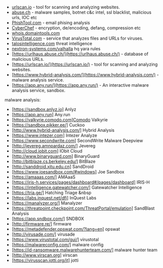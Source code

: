 - [urlscan.io](https://urlscan.io/) - tool for scanning and analyzing websites.
- [abuse.ch](https://abuse.ch/) - malware samples, botnet c&c intel, ssl blacklist, malicious urls, IOC etc
- [PhishTool.com](https://app.phishtool.com/sign-up/community) - email phising analysis
- [CyberChef](https://gchq.github.io/CyberChef/) - encryption, de/encoding, defang, compression etc
- [whois.domaintools.com](https://whois.domaintools.com/)
- [VirusTotal.com](https://www.virustotal.com/) - service that analyzes files and URLs for viruses.
- [talosintelligence.com](https://talosintelligence.com/) threat intelligence
- [nextron-systems.com/valhalla](https://www.nextron-systems.com/valhalla/) hq yara rules
- [https://urlhaus.abuse.ch/](https://urlhaus.abuse.ch/) - database of malicious URLs.
- [https://urlscan.io/](https://urlscan.io/) - tool for scanning and analyzing websites.
- [https://www.hybrid-analysis.com/](https://www.hybrid-analysis.com/) - malware analysis service.
- [https://app.any.run/](https://app.any.run/) - An interactive malware analysis service, sandbox.




malware analysis:
- [https://sandbox.anlyz.io] Anlyz 
- [https://app.any.run] Any.run 
- [https://valkyrie.comodo.com]Comodo Valkyrie
- [https://sandbox.pikker.ee/] Cuckoo
- [http://www.hybrid-analysis.com/] Hybrid Analysis
- [https://www.intezer.com] Intezer Analyze
- [https://www.secondwrite.com] SecondWrite Malware Deepview
- [http://jevereg.amnpardaz.com/] Jevereg
- [http://cloud.iobit.com] IObit Cloud
- [http://www.binaryguard.com] BinaryGuard
- [http://bitblaze.cs.berkeley.edu/] BitBlaze
- [http://sanddroid.xjtu.edu.cn] SandDroid 
- [https://www.joesandbox.com/#windows] Joe Sandbox
- [https://amaaas.com/] AMAaaS
- [https://iris-h.services/pages/dashboard#/pages/dashboard] IRIS-H
- [https://intelligence.gatewatcher.com/] Gatewatcher Intelligence
- [https://tria.ge/] Hatching Triage &nbsp
- [https://labs.inquest.net/dfi] InQuest Labs
- [https://manalyzer.org/] Manalyzer
- [https://threatpoint.checkpoint.com/ThreatPortal/emulation] SandBlast Analysis
- [https://app.sndbox.com/] SNDBOX 
- [http://firmware.re/] firmware 
- [https://metadefender.opswat.com/?lang=en] opswat
- [http://virusade.com/] virusade
- [https://www.virustotal.com/gui/] virustotal 
- [https://malwareconfig.com/] malware config
- [https://id-ransomware.malwarehunterteam.com/] malware hunter team
- [http://www.virscan.org] virscan &nbsp;
- [https://virusscan.jotti.org/it] jotti
